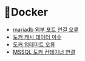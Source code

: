 # 🐳Docker
- [mariadb 외부 포트 연결 오류](./port.md)
- [도커 캐시 데이터 이슈](./cache.md)
- [도커 업데이트 오류](./docker.md)
- [MSSQL 도커 컨테이너 연결](./docker-mssql.md)
